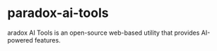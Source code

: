 # paradox-ai-tools
aradox AI Tools is an open-source web-based utility that provides AI-powered features.
